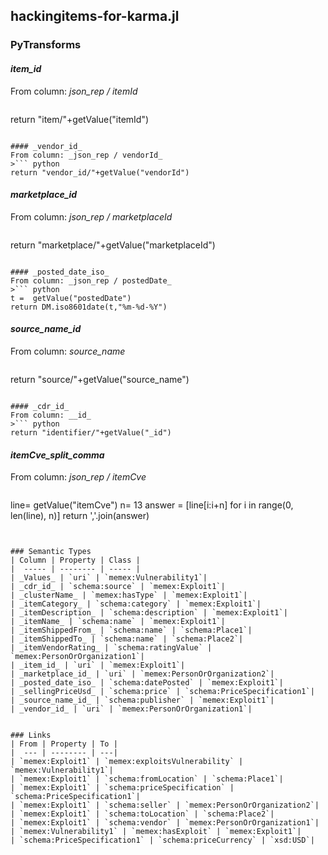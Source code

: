 ## hackingitems-for-karma.jl

### PyTransforms
#### _item_id_
From column: _json_rep / itemId_
>``` python
return "item/"+getValue("itemId")
```

#### _vendor_id_
From column: _json_rep / vendorId_
>``` python
return "vendor_id/"+getValue("vendorId")
```

#### _marketplace_id_
From column: _json_rep / marketplaceId_
>``` python
return "marketplace/"+getValue("marketplaceId")
```

#### _posted_date_iso_
From column: _json_rep / postedDate_
>``` python
t =  getValue("postedDate")
return DM.iso8601date(t,"%m-%d-%Y")
```

#### _source_name_id_
From column: _source_name_
>``` python
return "source/"+getValue("source_name")
```

#### _cdr_id_
From column: __id_
>``` python
return "identifier/"+getValue("_id")
```

#### _itemCve_split_comma_
From column: _json_rep / itemCve_
>``` python
line= getValue("itemCve")
n= 13
answer = [line[i:i+n] for i in range(0, len(line), n)]
return ','.join(answer)
```


### Semantic Types
| Column | Property | Class |
|  ----- | -------- | ----- |
| _Values_ | `uri` | `memex:Vulnerability1`|
| _cdr_id_ | `schema:source` | `memex:Exploit1`|
| _clusterName_ | `memex:hasType` | `memex:Exploit1`|
| _itemCategory_ | `schema:category` | `memex:Exploit1`|
| _itemDescription_ | `schema:description` | `memex:Exploit1`|
| _itemName_ | `schema:name` | `memex:Exploit1`|
| _itemShippedFrom_ | `schema:name` | `schema:Place1`|
| _itemShippedTo_ | `schema:name` | `schema:Place2`|
| _itemVendorRating_ | `schema:ratingValue` | `memex:PersonOrOrganization1`|
| _item_id_ | `uri` | `memex:Exploit1`|
| _marketplace_id_ | `uri` | `memex:PersonOrOrganization2`|
| _posted_date_iso_ | `schema:datePosted` | `memex:Exploit1`|
| _sellingPriceUsd_ | `schema:price` | `schema:PriceSpecification1`|
| _source_name_id_ | `schema:publisher` | `memex:Exploit1`|
| _vendor_id_ | `uri` | `memex:PersonOrOrganization1`|


### Links
| From | Property | To |
|  --- | -------- | ---|
| `memex:Exploit1` | `memex:exploitsVulnerability` | `memex:Vulnerability1`|
| `memex:Exploit1` | `schema:fromLocation` | `schema:Place1`|
| `memex:Exploit1` | `schema:priceSpecification` | `schema:PriceSpecification1`|
| `memex:Exploit1` | `schema:seller` | `memex:PersonOrOrganization2`|
| `memex:Exploit1` | `schema:toLocation` | `schema:Place2`|
| `memex:Exploit1` | `schema:vendor` | `memex:PersonOrOrganization1`|
| `memex:Vulnerability1` | `memex:hasExploit` | `memex:Exploit1`|
| `schema:PriceSpecification1` | `schema:priceCurrency` | `xsd:USD`|
